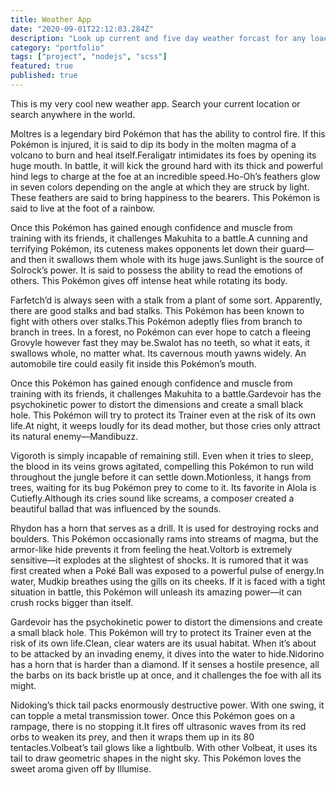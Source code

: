 ```yaml
---
title: Weather App
date: "2020-09-01T22:12:03.284Z"
description: "Look up current and five day weather forcast for any loaction in the world"
category: "portfolio"
tags: ["project", "nodejs", "scss"]
featured: true
published: true
---
```


This is my very cool new weather app. Search your current location or search anywhere in the world.

Moltres is a legendary bird Pokémon that has the ability to control fire. If this Pokémon is injured, it is said to dip its body in the molten magma of a volcano to burn and heal itself.Feraligatr intimidates its foes by opening its huge mouth. In battle, it will kick the ground hard with its thick and powerful hind legs to charge at the foe at an incredible speed.Ho-Oh’s feathers glow in seven colors depending on the angle at which they are struck by light. These feathers are said to bring happiness to the bearers. This Pokémon is said to live at the foot of a rainbow.

Once this Pokémon has gained enough confidence and muscle from training with its friends, it challenges Makuhita to a battle.A cunning and terrifying Pokémon, its cuteness makes opponents let down their guard—and then it swallows them whole with its huge jaws.Sunlight is the source of Solrock’s power. It is said to possess the ability to read the emotions of others. This Pokémon gives off intense heat while rotating its body.

Farfetch’d is always seen with a stalk from a plant of some sort. Apparently, there are good stalks and bad stalks. This Pokémon has been known to fight with others over stalks.This Pokémon adeptly flies from branch to branch in trees. In a forest, no Pokémon can ever hope to catch a fleeing Grovyle however fast they may be.Swalot has no teeth, so what it eats, it swallows whole, no matter what. Its cavernous mouth yawns widely. An automobile tire could easily fit inside this Pokémon’s mouth.

Once this Pokémon has gained enough confidence and muscle from training with its friends, it challenges Makuhita to a battle.Gardevoir has the psychokinetic power to distort the dimensions and create a small black hole. This Pokémon will try to protect its Trainer even at the risk of its own life.At night, it weeps loudly for its dead mother, but those cries only attract its natural enemy—Mandibuzz.

Vigoroth is simply incapable of remaining still. Even when it tries to sleep, the blood in its veins grows agitated, compelling this Pokémon to run wild throughout the jungle before it can settle down.Motionless, it hangs from trees, waiting for its bug Pokémon prey to come to it. Its favorite in Alola is Cutiefly.Although its cries sound like screams, a composer created a beautiful ballad that was influenced by the sounds.

Rhydon has a horn that serves as a drill. It is used for destroying rocks and boulders. This Pokémon occasionally rams into streams of magma, but the armor-like hide prevents it from feeling the heat.Voltorb is extremely sensitive—it explodes at the slightest of shocks. It is rumored that it was first created when a Poké Ball was exposed to a powerful pulse of energy.In water, Mudkip breathes using the gills on its cheeks. If it is faced with a tight situation in battle, this Pokémon will unleash its amazing power—it can crush rocks bigger than itself.

Gardevoir has the psychokinetic power to distort the dimensions and create a small black hole. This Pokémon will try to protect its Trainer even at the risk of its own life.Clean, clear waters are its usual habitat. When it’s about to be attacked by an invading enemy, it dives into the water to hide.Nidorino has a horn that is harder than a diamond. If it senses a hostile presence, all the barbs on its back bristle up at once, and it challenges the foe with all its might.

Nidoking’s thick tail packs enormously destructive power. With one swing, it can topple a metal transmission tower. Once this Pokémon goes on a rampage, there is no stopping it.It fires off ultrasonic waves from its red orbs to weaken its prey, and then it wraps them up in its 80 tentacles.Volbeat’s tail glows like a lightbulb. With other Volbeat, it uses its tail to draw geometric shapes in the night sky. This Pokémon loves the sweet aroma given off by Illumise.
